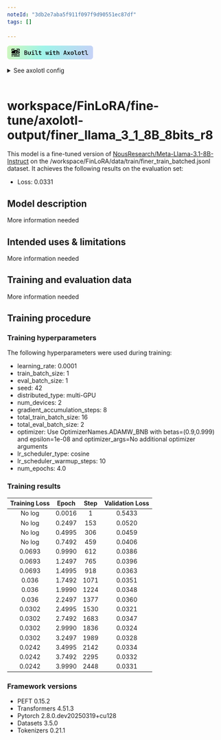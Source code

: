 ```yaml
---
noteId: "3db2e7aba5f911f097f9d90551ec87df"
tags: []

---
```



<!-- This model card has been generated automatically according to the information the Trainer had access to. You
should probably proofread and complete it, then remove this comment. -->

[<img src="https://raw.githubusercontent.com/axolotl-ai-cloud/axolotl/main/image/axolotl-badge-web.png" alt="Built with Axolotl" width="200" height="32"/>](https://github.com/axolotl-ai-cloud/axolotl)
<details><summary>See axolotl config</summary>

axolotl version: `0.9.0`
```yaml
base_model: NousResearch/Meta-Llama-3.1-8B-Instruct
model_type: LlamaForCausalLM
tokenizer_type: AutoTokenizer
gradient_accumulation_steps: 8
micro_batch_size: 1
num_epochs: 4
optimizer: adamw_bnb_8bit
lr_scheduler: cosine
learning_rate: 0.0001
load_in_8bit: true
load_in_4bit: false
adapter: lora
lora_model_dir: null
lora_r: 8
lora_alpha: 16
lora_dropout: 0.05
lora_target_modules:
- q_proj
- v_proj
- k_proj
datasets:
- path: /workspace/FinLoRA/data/train/finer_train_batched.jsonl
  type:
    system_prompt: ''
    field_system: system
    field_instruction: context
    field_output: target
    format: '[INST] {instruction} [/INST]'
    no_input_format: '[INST] {instruction} [/INST]'
dataset_prepared_path: null
val_set_size: 0.02
output_dir: /workspace/FinLoRA/lora/axolotl-output/finer_llama_3_1_8b_8bits_r8
sequence_len: 4096
sample_packing: false
pad_to_sequence_len: false
wandb_project: finlora_models
wandb_entity: null
wandb_watch: gradients
wandb_name: finer_llama_3_1_8b_8bits_r8
wandb_log_model: 'false'
bf16: auto
tf32: false
gradient_checkpointing: true
resume_from_checkpoint: null
logging_steps: 500
flash_attention: false
deepspeed: deepspeed_configs/zero1.json
warmup_steps: 10
evals_per_epoch: 4
saves_per_epoch: 1
weight_decay: 0.0
special_tokens:
  pad_token: <|end_of_text|>
chat_template: llama3

```

</details><br>

# workspace/FinLoRA/fine-tune/axolotl-output/finer_llama_3_1_8B_8bits_r8

This model is a fine-tuned version of [NousResearch/Meta-Llama-3.1-8B-Instruct](https://huggingface.co/NousResearch/Meta-Llama-3.1-8B-Instruct) on the /workspace/FinLoRA/data/train/finer_train_batched.jsonl dataset.
It achieves the following results on the evaluation set:
- Loss: 0.0331

## Model description

More information needed

## Intended uses & limitations

More information needed

## Training and evaluation data

More information needed

## Training procedure

### Training hyperparameters

The following hyperparameters were used during training:
- learning_rate: 0.0001
- train_batch_size: 1
- eval_batch_size: 1
- seed: 42
- distributed_type: multi-GPU
- num_devices: 2
- gradient_accumulation_steps: 8
- total_train_batch_size: 16
- total_eval_batch_size: 2
- optimizer: Use OptimizerNames.ADAMW_BNB with betas=(0.9,0.999) and epsilon=1e-08 and optimizer_args=No additional optimizer arguments
- lr_scheduler_type: cosine
- lr_scheduler_warmup_steps: 10
- num_epochs: 4.0

### Training results

| Training Loss | Epoch  | Step | Validation Loss |
|:-------------:|:------:|:----:|:---------------:|
| No log        | 0.0016 | 1    | 0.5433          |
| No log        | 0.2497 | 153  | 0.0520          |
| No log        | 0.4995 | 306  | 0.0459          |
| No log        | 0.7492 | 459  | 0.0406          |
| 0.0693        | 0.9990 | 612  | 0.0386          |
| 0.0693        | 1.2497 | 765  | 0.0396          |
| 0.0693        | 1.4995 | 918  | 0.0363          |
| 0.036         | 1.7492 | 1071 | 0.0351          |
| 0.036         | 1.9990 | 1224 | 0.0348          |
| 0.036         | 2.2497 | 1377 | 0.0360          |
| 0.0302        | 2.4995 | 1530 | 0.0321          |
| 0.0302        | 2.7492 | 1683 | 0.0347          |
| 0.0302        | 2.9990 | 1836 | 0.0324          |
| 0.0302        | 3.2497 | 1989 | 0.0328          |
| 0.0242        | 3.4995 | 2142 | 0.0334          |
| 0.0242        | 3.7492 | 2295 | 0.0332          |
| 0.0242        | 3.9990 | 2448 | 0.0331          |


### Framework versions

- PEFT 0.15.2
- Transformers 4.51.3
- Pytorch 2.8.0.dev20250319+cu128
- Datasets 3.5.0
- Tokenizers 0.21.1